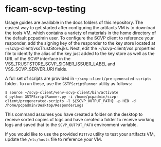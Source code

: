 # ficam-scvp-testing

Usage guides are available in the docs folders of this repository. The easiest way to get started after configuring the artifacts VM is to download the tools VM, which contains a variety of materials in the home directory of the default pcpadmin user. To configure the SCVP client to reference your responder, add the signing key of the responder to the key store located at ~/scvp-client/vssTrustStore.jks. Next, edit the ~/scvp-client/vss.properties file to identify the alias of the key just added to the key store as well as the URL of the SCVP interface in the VSS_TRUSTSTORE_SCVP_SIGNER_ISSUER_LABEL and VSS_SCVP_SERVER_URI fields.

A full set of scripts are provided in `~/scvp-client/pre-generated-scripts` folder. To run these, use the `GSTPScriptRunner` utility as follows:

```
$ source ~/scvp-client/venv-scvp-client/bin/activate
$ python GSTPScriptRunner.py -i /home/pcpadmin/scvp-client/pregenerated-scripts -l ${SCVP_OUTPUT_PATH} -p HID -d /home/pcpadmin/Desktop/ResponderLogs
```

This command assumes you have created a folder on the desktop to receive sorted copies of logs and have created a folder to receive working logs and saved that to the `SCVP_OUTPUT_PATH` environment variable.

If you would like to use the provided `PITTv2` utility to test your artifacts VM, update the `/etc/hosts` file to reference your VM.
